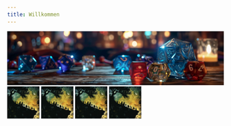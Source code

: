 ```yaml
---
title: Willkommen
---
```

<img src='dicendungeons01.png' alt="dice">
<a href=“content/npc“><img src='buttonnpc.png' alt="npc" width="75px" height="75px"></a>
<a href=“content/npc“><img src='buttonnpc.png' alt="npc" width="75px" height="75px"></a>
<a href=“content/npc“><img src='buttonnpc.png' alt="npc" width="75px" height="75px"></a>
<a href=“https://blax219.github.io/quartz/3-NPC/Phandalin/Gundren-Felssucher“><img src='buttonnpc.png' alt="npc" width="75px" height="75px"></a>